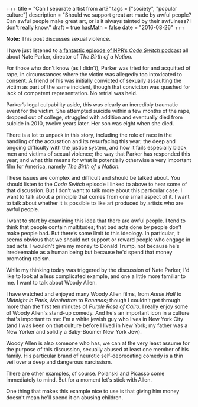 +++
title = "Can I separate artist from art?"
tags = ["society", "popular culture"]
description = "Should we support great art made by awful people? Can awful people make great art, or is it always tainted by their awfulness? I don't really know."
draft = true
hasMath = false
date = "2016-08-26"
+++

**Note:** This post discusses sexual violence.

I have just listened to [a fantastic episode of NPR’s *Code Switch* podcast](http://www.npr.org/sections/codeswitch/2016/08/24/491088359/nate-parkers-past-his-present-and-the-future-of-birth-of-a-nation-episode-14) all about Nate Parker, director of *The Birth of a Nation*.

For those who don’t know (as I didn’t), Parker was tried for and acquitted of rape, in circumstances where the victim was allegedly too intoxicated to consent. A friend of his was initially convicted of sexually assaulting the victim as part of the same incident, though that conviction was quashed for lack of competent representation. No retrial was held.

Parker’s legal culpability aside, this was clearly an incredibly traumatic event for the victim. She attempted suicide within a few months of the rape, dropped out of college, struggled with addition and eventually died from suicide in 2010, twelve years later. Her son was eight when she died.

There is a lot to unpack in this story, including the role of race in the handling of the accusation and its resurfacing this year; the deep and ongoing difficulty with the justice system, and how it fails especially black men and victims of sexual violence; the way that Parker has responded this year; and what this means for what is potentially otherwise a very important film for America, namely *The Birth of a Nation*.

These issues are complex and difficult and should be talked about. You should listen to the *Code Switch* episode I linked to above to hear some of that discussion. But I don’t want to talk more about this particular case. I want to talk about a principle that comes from one small aspect of it. I want to talk about whether it is possible to like art produced by artists who are awful people.

I want to start by examining this idea that there are awful people. I tend to think that people contain multitudes; that bad acts done by people don’t make people bad. But there’s some limit to this ideology. In particular, it seems obvious that we should not support or reward people who engage in bad acts. I wouldn't give my money to Donald Trump, not because he's irredeemable as a human being but because he'd spend that money promoting racism.

While my thinking today was triggered by the discussion of Nate Parker, I'd like to look at a less complicated example, and one a little more familiar to me. I want to talk about Woody Allen.

I have watched and enjoyed many Woody Allen films, from *Annie Hall* to *Midnight in Paris*, *Manhattan* to *Bananas*; though I couldn't get through more than the first ten minutes of *Purple Rose of Cairo*. I really enjoy some of Woody Allen's stand-up comedy. And he's an important icon in a culture that's important to me: I'm a white jewish guy who lives in New York City (and I was keen on that culture before I lived in New York; my father was a New Yorker and solidly a Baby-Boomer New York Jew).

Woody Allen is also someone who has, we can at the very least assume for the purpose of this discussion, sexually abused at least one member of his family. His particular brand of neurotic self-deprecating comedy is a thin veil over a deep and dangerous narcissism.

There are other examples, of course. Polanski and Picasso come immediately to mind. But for a moment let's stick with Allen.

One thing that makes this example nice to use is that giving him money doesn't mean he'll spend it on abusing children.
